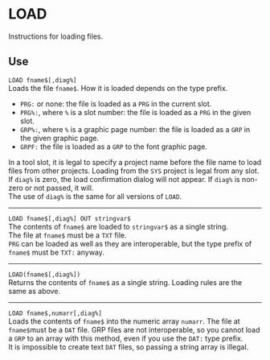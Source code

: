 # LOAD #
Instructions for loading files.

## Use ##
`LOAD fname$[,diag%]`  
Loads the file `fname$`. How it is loaded depends on the type prefix.  
- `PRG:` or none: the file is loaded as a `PRG` in the current slot.
- `PRG%:`, where `%` is a slot number: the file is loaded as a `PRG` in the given slot.
- `GRP%:`, where `%` is a graphic page number: the file is loaded as a `GRP` in the given graphic page.
- `GRPF:` the file is loaded as a `GRP` to the font graphic page.

In a tool slot, it is legal to specify a project name before the file name to load files from other projects.
Loading from the `SYS` project is legal from any slot.  
If `diag%` is zero, the load confirmation dialog will not appear.
If `diag%` is non-zero or not passed, it will.  
The use of `diag%` is the same for all versions of `LOAD`.
- - -
`LOAD fname$[,diag%] OUT stringvar$`  
The contents of `fname$` are loaded to `stringvar$` as a single string.  
The file at `fname$` must be a `TXT` file.  
`PRG` can be loaded as well as they are interoperable,
but the type prefix of `fname$` must be `TXT:` anyway.
- - -
`LOAD(fname$[,diag%])`  
Returns the contents of `fname$` as a single string. Loading rules are the same as above.
- - -
`LOAD fname$,numarr[,diag%]`  
Loads the contents of `fname$` into the numeric array `numarr`.
The file at `fname$`must be a `DAT` file. GRP files are not interoperable,
so you cannot load a `GRP` to an array with this method, even if you use the `DAT:` type prefix.  
It is impossible to create text `DAT` files, so passing a string array is illegal.
